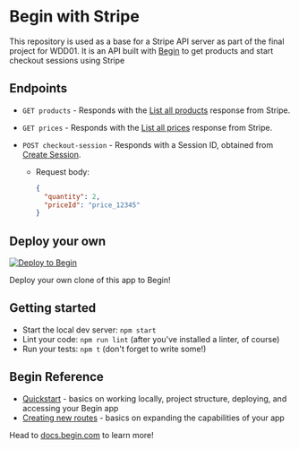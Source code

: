 # Begin with Stripe

This repository is used as a base for a Stripe API server as part of the final project for WDD01. It is an API built with [Begin](https://begin.com) to get products and start checkout sessions using Stripe

## Endpoints

- `GET products` - Responds with the [List all products](https://stripe.com/docs/api/products/list?lang=node) response from Stripe.
- `GET prices` - Responds with the [List all prices](https://stripe.com/docs/api/prices/list?lang=node) response from Stripe.
- `POST checkout-session` - Responds with a Session ID, obtained from [Create Session](https://stripe.com/docs/api/checkout/sessions/create).

  - Request body:

    ```json
    {
      "quantity": 2,
      "priceId": "price_12345"
    }
    ```

## Deploy your own

[![Deploy to Begin](https://static.begin.com/deploy-to-begin.svg)](https://begin.com/apps/create?template=https://github.com/lwcooper/01-begin-with-stripe-api-server)

Deploy your own clone of this app to Begin!

## Getting started

- Start the local dev server: `npm start`
- Lint your code: `npm run lint` (after you've installed a linter, of course)
- Run your tests: `npm t` (don't forget to write some!)

## Begin Reference

- [Quickstart](https://docs.begin.com/en/guides/quickstart/) - basics on working locally, project structure, deploying, and accessing your Begin app
- [Creating new routes](https://docs.begin.com/en/functions/creating-new-functions) - basics on expanding the capabilities of your app

Head to [docs.begin.com](https://docs.begin.com/) to learn more!
